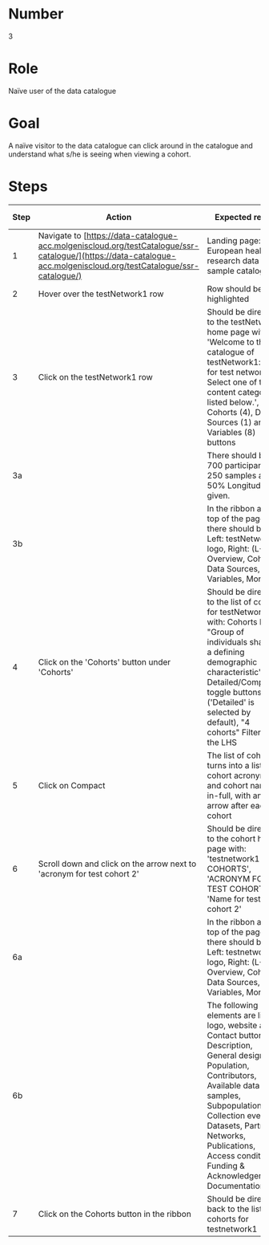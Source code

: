 # Number

3

# Role

Naïve user of the data catalogue

# Goal

A naïve visitor to the data catalogue can click around in the catalogue and understand what s/he is seeing when viewing a cohort.

# Steps

| Step | Action | Expected result | Github bug/issue | Playwright test |
| -----| -------| ----------------| -----------------| ----------------|
| 1 | Navigate to [https://data-catalogue-acc.molgeniscloud.org/testCatalogue/ssr-catalogue/](https://data-catalogue-acc.molgeniscloud.org/testCatalogue/ssr-catalogue/) | Landing page: European health research data and sample catalogue| | |
| 2 | Hover over the testNetwork1 row | Row should be highlighted | | |
| 3 | Click on the testNetwork1 row | Should be directed to the testNetwork1 home page with 'Welcome to the catalogue of testNetwork1: name for test network1. Select one of the content categories listed below.', and Cohorts (4), Data Sources (1) and Variables (8) buttons | | |
| 3a | | There should be 700 participants, 250 samples and 50% Longitudinal given. | | |
| 3b | | In the ribbon at the top of the page there should be: Left: testNetwork1 logo, Right: (L-R) Overview, Cohorts, Data Sources, Variables, More | | |
| 4 |  Click on the 'Cohorts' button under 'Cohorts' | Should be directed to the list of cohorts for testNetwork1 with: Cohorts logo, "Group of individuals sharing a defining demographic characteristic", Detailed/Compact toggle buttons ('Detailed' is selected by default), "4 cohorts" Filters on the LHS | | |
| 5 | Click on Compact | The list of cohorts turns into a list of cohort acronyms and cohort names-in-full, with an arrow after each cohort | | |
| 6 | Scroll down and click on the arrow next to 'acronym for test cohort 2' | Should be directed to the cohort home page with: 'testnetwork1 > COHORTS', 'ACRONYM FOR TEST COHORT 2', 'Name for test cohort 2' | | |
|6a ||In the ribbon at the top of the page there should be: Left: testnetwork1 logo, Right: (L-R) Overview, Cohorts, Data Sources, Variables, More | | |
| 6b ||The following elements are listed: logo, website and Contact button, Description, General design, Population, Contributors, Available data & samples, Subpopulations, Collection events, Datasets, Partners, Networks, Publications, Access conditions, Funding & Acknowledgements, Documentation | | |
| 7 | Click on the Cohorts button in the ribbon | Should be directed back to the list of cohorts for testnetwork1 | | |
